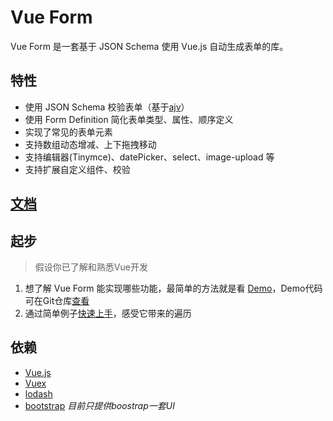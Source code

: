 # Vue Form
Vue Form 是一套基于 JSON Schema 使用 Vue.js 自动生成表单的库。

## 特性
* 使用 JSON Schema 校验表单（基于[ajv](https://www.npmjs.com/package/ajv)）
* 使用 Form Definition 简化表单类型、属性、顺序定义
* 实现了常见的表单元素
* 支持数组动态增减、上下拖拽移动
* 支持编辑器(Tinymce)、datePicker、select、image-upload 等
* 支持扩展自定义组件、校验

## [文档](https://okbeng03.github.io/vue-form-doc)

## 起步
> 假设你已了解和熟悉Vue开发

1. 想了解 Vue Form 能实现哪些功能，最简单的方法就是看 [Demo](https://okbeng03.github.io/vue-form-doc/docs/demo.html)，Demo代码可在Git仓库[查看](https://github.com/okbeng03/vue-form-doc/tree/master/examples)
2. 通过简单例子[快速上手](https://okbeng03.github.io/vue-form-doc/docs/start.html)，感受它带来的遍历

## 依赖
* [Vue.js](https://cn.vuejs.org/)
* [Vuex](https://vuex.vuejs.org/zh/)
* [lodash](https://lodash.com/)
* [bootstrap](http://www.bootcss.com/) *目前只提供boostrap一套UI*
